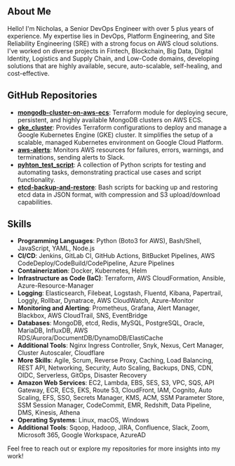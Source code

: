 ## About Me

Hello! I'm Nicholas, a Senior DevOps Engineer with over 5 plus years of experience. My expertise lies in DevOps, Platform Engineering, and Site Reliability Engineering (SRE) with a strong focus on AWS cloud solutions. I've worked on diverse projects in Fintech, Blockchain, Big Data, Digital Identity, Logistics and Supply Chain, and Low-Code domains, developing solutions that are highly available, secure, auto-scalable, self-healing, and cost-effective.

## GitHub Repositories

- **[mongodb-cluster-on-aws-ecs](https://github.com/CaptainNick01/mongodb-cluster-on-aws-ecs)**: Terraform module for deploying secure, persistent, and highly available MongoDB clusters on AWS ECS.
- **[gke_cluster](https://github.com/CaptainNick01/gke_cluster)**: Provides Terraform configurations to deploy and manage a Google Kubernetes Engine (GKE) cluster. It simplifies the setup of a scalable, managed Kubernetes environment on Google Cloud Platform.
- **[aws-alerts](https://github.com/CaptainNick01/aws-alerts)**: Monitors AWS resources for failures, errors, warnings, and terminations, sending alerts to Slack.
- **[pyhton_test_script](https://github.com/CaptainNick01/python_test_script)**: A collection of Python scripts for testing and automating tasks, demonstrating practical use cases and script functionality.
- **[etcd-backup-and-restore](https://github.com/CaptainNick01/etcd-backup-and-restore)**: Bash scripts for backing up and restoring etcd data in JSON format, with compression and S3 upload/download capabilities.

## Skills

- **Programming Languages**: Python (Boto3 for AWS), Bash/Shell, JavaScript, YAML, Node.js
- **CI/CD**: Jenkins, GitLab CI, GitHub Actions, BitBucket Pipelines, AWS CodeDeploy/CodeBuild/CodePipeline, Azure Pipelines
- **Containerization**: Docker, Kubernetes, Helm
- **Infrastructure as Code (IaC)**: Terraform, AWS CloudFormation, Ansible, Azure-Resource-Manager
- **Logging**: Elasticsearch, Filebeat, Logstash, Fluentd, Kibana, Papertrail, Loggly, Rollbar, Dynatrace, AWS CloudWatch, Azure-Monitor
- **Monitoring and Alerting**: Prometheus, Grafana, Alert Manager, Blackbox, AWS CloudTrail, SNS, EventBridge
- **Databases**: MongoDB, etcd, Redis, MySQL, PostgreSQL, Oracle, MariaDB, InfluxDB, AWS RDS/Aurora/DocumentDB/DynamoDB/ElastiCache
- **Additional Tools**: Nginx Ingress Controller, Snyk, Nexus, Cert Manager, Cluster Autoscaler, Cloudflare
- **More Skills**: Agile, Scrum, Reverse Proxy, Caching, Load Balancing, REST API, Networking, Security, Auto Scaling, Backups, DNS, CDN, OIDC, Serverless, GitOps, Disaster Recovery
- **Amazon Web Services**: EC2, Lambda, EBS, SES, S3, VPC, SQS, API Gateway, ECR, ECS, EKS, Route 53, CloudFront, IAM, Cognito, Auto Scaling, EFS, SSO, Secrets Manager, KMS, ACM, SSM Parameter Store, SSM Session Manager, CodeCommit, EMR, Redshift, Data Pipeline, DMS, Kinesis, Athena
- **Operating Systems**: Linux, macOS, Windows
- **Additional Tools**: Sqoop, Hadoop, JIRA, Confluence, Slack, Zoom, Microsoft 365, Google Workspace, AzureAD

Feel free to reach out or explore my repositories for more insights into my work!

